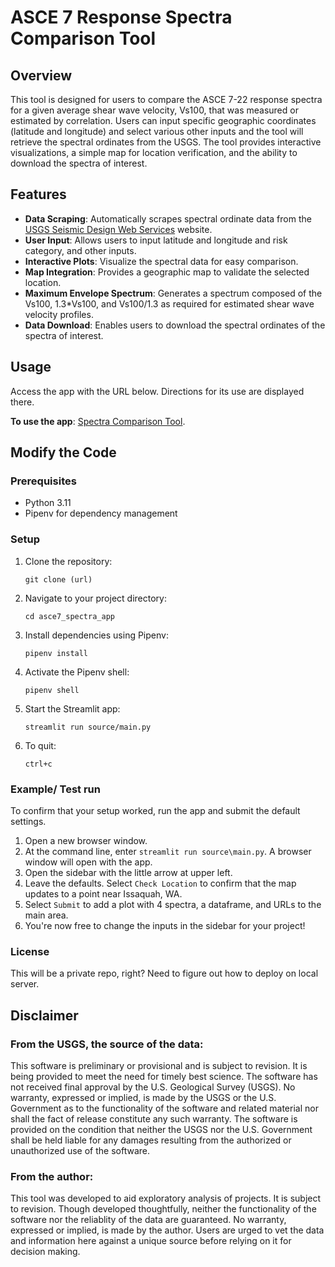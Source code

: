 # ASCE 7 Response Spectra Comparison Tool

## Overview
This tool is designed for users to compare the ASCE 7-22 response spectra for a given average shear wave velocity, Vs100, that was measured or estimated by correlation. Users can input specific geographic coordinates (latitude and longitude) and select various other inputs and the tool will retrieve the spectral ordinates from the USGS. The tool provides interactive visualizations, a simple map for location verification, and the ability to download the spectra of interest.
## Features
- **Data Scraping**: Automatically scrapes spectral ordinate data from the [USGS Seismic Design Web Services](https://earthquake.usgs.gov/ws/designmaps/) website.
- **User Input**: Allows users to input latitude and longitude and risk category, and other inputs.
- **Interactive Plots**: Visualize the spectral data for easy comparison.
- **Map Integration**: Provides a geographic map to validate the selected location.
- **Maximum Envelope Spectrum**: Generates a spectrum composed of the Vs100, 1.3*Vs100, and Vs100/1.3 as required for estimated shear wave velocity profiles. 
- **Data Download**: Enables users to download the spectral ordinates of the spectra of interest.

## Usage
Access the app with the URL below. Directions for its use are displayed there.

**To use the app**: [Spectra Comparison Tool](link.com).

## Modify the Code

### Prerequisites
- Python 3.11
- Pipenv for dependency management

### Setup
1. Clone the repository:
   ```
   git clone (url)
   ```
2. Navigate to your project directory:
   ```
   cd asce7_spectra_app
   ```
3. Install dependencies using Pipenv:
   ```
   pipenv install
   ```
4. Activate the Pipenv shell:
   ```
   pipenv shell
   ```
5. Start the Streamlit app:
   ```
   streamlit run source/main.py
   ```
6. To quit:
   ```
   ctrl+c
   ```


### Example/ Test run
To confirm that your setup worked, run the app and submit the default settings.

1. Open a new browser window. 
2. At the command line, enter `streamlit run source\main.py`. A browser window will open with the app.
3. Open the sidebar with the little arrow at upper left.
4. Leave the defaults. Select `Check Location` to confirm that the map updates to a point near Issaquah, WA.
5. Select `Submit` to add a plot with 4 spectra, a dataframe, and URLs to the main area.
6. You're now free to change the inputs in the sidebar for your project!


### License
This will be a private repo, right? Need to figure out how to deploy on local server.

## Disclaimer
### From the USGS, the source of the data:
This software is preliminary or provisional and is subject to revision. It is being provided to meet the need for timely best science. The software has not received final approval by the U.S. Geological Survey (USGS). No warranty, expressed or implied, is made by the USGS or the U.S. Government as to the functionality of the software and related material nor shall the fact of release constitute any such warranty. The software is provided on the condition that neither the USGS nor the U.S. Government shall be held liable for any damages resulting from the authorized or unauthorized use of the software.

### From the author:
This tool was developed to aid exploratory analysis of projects. It is subject to revision. Though developed thoughtfully, neither the functionality of the software nor the reliablity of the data are guaranteed. No warranty, expressed or implied, is made by the author. Users are urged to vet the data and information here against a unique source before relying on it for decision making.